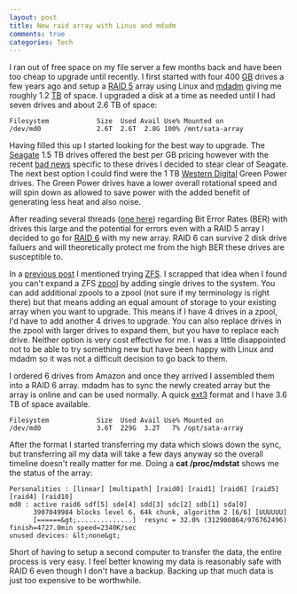 ```yaml
--- 
layout: post
title: New raid array with Linux and mdadm
comments: true
categories: Tech
---
```

I ran out of free space on my file server a few months back and have been too cheap to upgrade until recently.  I first started with four 400 <a href="http://en.wikipedia.org/wiki/Gigabyte">GB</a> drives a few years ago and setup a <a href="http://en.wikipedia.org/wiki/Standard_RAID_levels#RAID_5">RAID 5</a> array using Linux and <a href="http://en.wikipedia.org/wiki/Mdadm">mdadm</a> giving me roughly 1.2 <a href="http://en.wikipedia.org/wiki/Terabyte">TB</a> of space.  I upgraded a disk at a time as needed until I had seven drives and about 2.6 TB of space:

``` 
Filesystem            Size  Used Avail Use% Mounted on
/dev/md0              2.6T  2.6T  2.8G 100% /mnt/sata-array
```

Having filled this up I started looking for the best way to upgrade.  The <a href="http://en.wikipedia.org/wiki/Seagate_Technology">Seagate</a> 1.5 TB drives offered the best per GB pricing however with the recent <a href="http://hardware.slashdot.org/hardware/08/11/11/2125227.shtml">bad news</a> specific to these drives I decided to stear clear of Seagate.  The next best option I could find were the 1 TB <a href="http://en.wikipedia.org/wiki/Western_Digital">Western Digital</a> Green Power drives.  The Green Power drives have a lower overall rotational speed and will spin down as allowed to save power with the added benefit of generating less heat and also noise.

After reading several threads (<a href="http://episteme.arstechnica.com/eve/forums/a/tpc/f/24609792/m/480007274931">one here</a>) regarding Bit Error Rates (BER) with drives this large and the potential for errors even with a RAID 5 array I decided to go for <a href="http://en.wikipedia.org/wiki/Standard_RAID_levels#RAID_6">RAID 6</a> with my new array.  RAID 6 can survive 2 disk drive failuers and will theoretically protect me from the high BER these drives are susceptible to.

In a <a href="http://cameronstokes.com/2009/02/10/flash-erase-operation-failed-sil3114/">previous post</a> I mentioned trying <a href="http://en.wikipedia.org/wiki/ZFS">ZFS</a>.  I scrapped that idea when I found you can't expand a ZFS <a href="http://en.wikipedia.org/wiki/ZFS#Storage_pools">zpool</a> by adding single drives to the system.  You can add additional zpools to a zpool (not sure if my terminology is right there) but that means adding an equal amount of storage to your existing array when you want to upgrade.  This means if I have 4 drives in a zpool, I'd have to add another 4 drives to upgrade.  You can also replace drives in the zpool with larger drives to expand them, but you have to replace each drive.  Neither option is very cost effective for me.  I was a little disappointed not to be able to try something new but have been happy with Linux and mdadm so it was not a difficult decision to go back to them.

I ordered 6 drives from Amazon and once they arrived I assembled them into a RAID 6 array.  mdadm has to sync the newly created array but the array is online and can be used normally.  A quick <a href="http://en.wikipedia.org/wiki/Ext3">ext3</a> format and I have 3.6 TB of space available.

``` 
Filesystem            Size  Used Avail Use% Mounted on
/dev/md0              3.6T  229G  3.2T   7% /opt/sata-array
```

After the format I started transferring my data which slows down the sync, but transferring all my data will take a few days anyway so the overall timeline doesn't really matter for me.  Doing a <strong>cat /proc/mdstat</strong> shows me the status of the array:

``` 
Personalities : [linear] [multipath] [raid0] [raid1] [raid6] [raid5] [raid4] [raid10]
md0 : active raid6 sdf[5] sde[4] sdd[3] sdc[2] sdb[1] sda[0]
      3907049984 blocks level 6, 64k chunk, algorithm 2 [6/6] [UUUUUU]
      [======&gt;..............]  resync = 32.0% (312900864/976762496) finish=4727.0min speed=2340K/sec
unused devices: &lt;none&gt;
```

Short of having to setup a second computer to transfer the data, the entire process is very easy.  I feel better knowing my data is reasonably safe with RAID 6 even though I don't have a backup.  Backing up that much data is just too expensive to be worthwhile.

